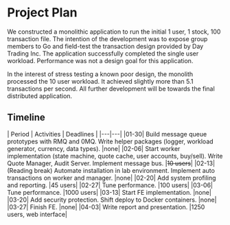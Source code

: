 Project Plan
===

We constructed a monolithic application to run the initial 1 user, 1 stock, 100 transaction file. The intention of the development was to expose group members to Go and field-test the transaction design provided by Day Trading Inc. The application successfully completed the single user workload. Performance was not a design goal for this application.

In the interest of stress testing a known poor design, the monolith processed the 10 user workload. It achieved slightly more than 5.1 transactions per second. All further development will be towards the final distributed application.

## Timeline

| Period | Activities | Deadlines |
|---|---|
|01-30| Build message queue prototypes with RMQ and 0MQ. Write helper packages (logger, workload generator, currency, data types). |none|
|02-06| Start worker implementation (state machine, quote cache, user accounts, buy/sell). Write Quote Manager, Audit Server. Implement message bus. |~~10 users~~|
|02-13| (Reading break) Automate installation in lab environment. Implement auto transactions on worker and manager. |none|
|02-20| Add system profiling and reporting. |45 users|
|02-27| Tune performance. |100 users|
|03-06| Tune performance. |1000 users|
|03-13| Start FE implementation. |none|
|03-20| Add security protection. Shift deploy to Docker containers. |none|
|03-27| Finish FE. |none|
|04-03| Write report and presentation. |1250 users, web interface|
